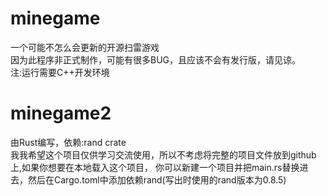 # minegame
一个可能不怎么会更新的开源扫雷游戏<br/>
因为此程序非正式制作，可能有很多BUG，且应该不会有发行版，请见谅。<br/>
注:运行需要C++开发环境
# minegame2
由Rust编写，依赖:rand crate<br/>
我我希望这个项目仅供学习交流使用，所以不考虑将完整的项目文件放到github上,如果你想要在本地载入这个项目，
你可以新建一个项目并把main.rs替换进去，然后在Cargo.toml中添加依赖rand(写出时使用的rand版本为0.8.5)
